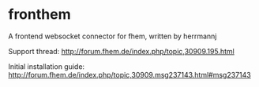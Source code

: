 fronthem
========

A frontend websocket connector for fhem, written by herrmannj

Support thread: http://forum.fhem.de/index.php/topic,30909.195.html

Initial installation guide: http://forum.fhem.de/index.php/topic,30909.msg237143.html#msg237143
